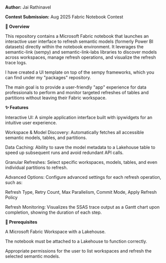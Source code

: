 **Author:** Jai Rathinavel

**Contest Submission:** Aug 2025 Fabric Notebook Contest

**📖 Overview**

This repository contains a Microsoft Fabric notebook that launches an interactive user interface to refresh semantic models (formerly Power BI datasets) directly within the notebook environment. It leverages the semantic-link (sempy) and semantic-link-labs libraries to discover models across workspaces, manage refresh operations, and visualize the refresh trace logs.

I have created a UI template on top of the sempy frameworks, which you can find under my "packages" repository.

The main goal is to provide a user-friendly "app" experience for data professionals to perform and monitor targeted refreshes of tables and partitions without leaving their Fabric workspace.

**✨ Features**

Interactive UI: A simple application interface built with ipywidgets for an intuitive user experience.

Workspace & Model Discovery: Automatically fetches all accessible semantic models, tables, and partitions.

Data Caching: Ability to save the model metadata to a Lakehouse table to speed up subsequent runs and avoid redundant API calls.

Granular Refreshes: Select specific workspaces, models, tables, and even individual partitions to refresh.

Advanced Options: Configure advanced settings for each refresh operation, such as:

Refresh Type, Retry Count, Max Parallelism, Commit Mode, Apply Refresh Policy

Refresh Monitoring: Visualizes the SSAS trace output as a Gantt chart upon completion, showing the duration of each step.

**🔧 Prerequisites**

A Microsoft Fabric Workspace with a Lakehouse.

The notebook must be attached to a Lakehouse to function correctly.

Appropriate permissions for the user to list workspaces and refresh the selected semantic models.
